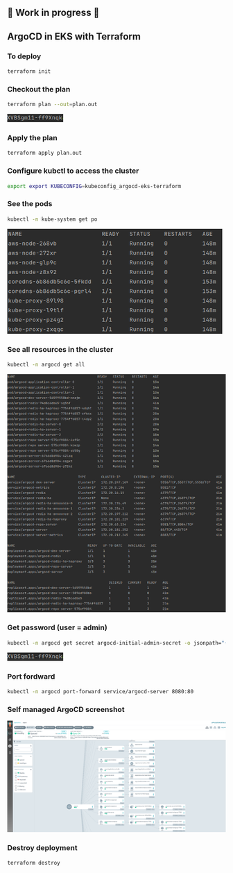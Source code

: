 ## :hammer: Work in progress :hammer:

## ArgoCD in EKS with Terraform


### To deploy

```bash
terraform init
```

### Checkout the plan

```bash
terraform plan --out=plan.out
```
![plan.png](docs%2Fimages%2Fplan.png)

### Apply the plan
```bash
terraform apply plan.out
```

### Configure kubctl to access the cluster

```bash
export export KUBECONFIG=kubeconfig_argocd-eks-terraform
```

### See the pods

```bash
kubectl -n kube-system get po
```

![kubectl_get_po.png](docs%2Fimages%2Fkubectl_get_po.png)

### See all resources in the cluster

```bash
kubectl -n argocd get all
```

![all_resources.png](docs%2Fimages%2Fall_resources.png)

### Get password (user = admin)

```bash
kubectl -n argocd get secret argocd-initial-admin-secret -o jsonpath="{.data.password}" | base64 -d
```

![password.png](docs%2Fimages%2Fpassword.png)

### Port fordward
```bash
kubectl -n argocd port-forward service/argocd-server 8080:80
```

### Self managed ArgoCD screenshot
![argocd.png](docs%2Fimages%2Fargocd.png)

### Destroy deployment

```bash
terraform destroy
```
